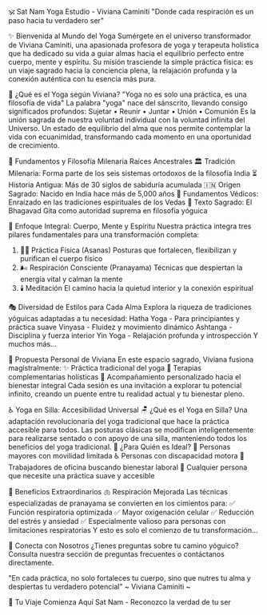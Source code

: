 🕉️ Sat Nam Yoga Estudio - Viviana Caminiti
"Donde cada respiración es un paso hacia tu verdadero ser"

✨ Bienvenida al Mundo del Yoga
Sumérgete en el universo transformador de Viviana Caminiti, una apasionada profesora de yoga y terapeuta holística que ha dedicado su vida a guiar almas hacia el equilibrio perfecto entre cuerpo, mente y espíritu.
Su misión trasciende la simple práctica física: es un viaje sagrado hacia la conciencia plena, la relajación profunda y la conexión auténtica con tu esencia más pura.

🌸 ¿Qué es el Yoga según Viviana?
"Yoga no es solo una práctica, es una filosofía de vida"
La palabra "yoga" nace del sánscrito, llevando consigo significados profundos:
Sujetar • Reunir • Juntar • Unión • Comunión
Es la unión sagrada de nuestra voluntad individual con la voluntad infinita del Universo. Un estado de equilibrio del alma que nos permite contemplar la vida con ecuanimidad, transformando cada momento en una oportunidad de crecimiento.

📿 Fundamentos y Filosofía Milenaria
Raíces Ancestrales
🏛️ Tradición Milenaria: Forma parte de los seis sistemas ortodoxos de la filosofía India
⏳ Historia Antigua: Más de 30 siglos de sabiduría acumulada
🇮🇳 Origen Sagrado: Nacido en India hace más de 5,000 años
📜 Fundamentos Védicos: Enraizado en las tradiciones espirituales de los Vedas
📖 Texto Sagrado: El Bhagavad Gita como autoridad suprema en filosofía yóguica

🔮 Enfoque Integral: Cuerpo, Mente y Espíritu
Nuestra práctica integra tres pilares fundamentales para una transformación completa:
1. 🧘‍♀️ Práctica Física (Asanas)
Posturas que fortalecen, flexibilizan y purifican el cuerpo físico
2. 🌬️ Respiración Consciente (Pranayama)
Técnicas que despiertan la energía vital y calman la mente
3. 🕯️ Meditación
El camino hacia la quietud interior y la conexión espiritual

🎭 Diversidad de Estilos para Cada Alma
Explora la riqueza de tradiciones yóguicas adaptadas a tu necesidad:
Hatha Yoga - Para principiantes y práctica suave
Vinyasa - Fluidez y movimiento dinámico
Ashtanga - Disciplina y fuerza interior
Yin Yoga - Relajación profunda y introspección
Y muchos más...

💫 Propuesta Personal de Viviana
En este espacio sagrado, Viviana fusiona magistralmente:
✨ Práctica tradicional del yoga
🌿 Terapias complementarias holísticas
🦋 Acompañamiento personalizado hacia el bienestar integral
Cada sesión es una invitación a explorar tu potencial infinito, creando un puente entre tu realidad actual y tu bienestar pleno.

♿ Yoga en Silla: Accesibilidad Universal
🪑 ¿Qué es el Yoga en Silla?
Una adaptación revolucionaria del yoga tradicional que hace la práctica accesible para todos. Las posturas clásicas se modifican inteligentemente para realizarse sentado o con apoyo de una silla, manteniendo todos los beneficios del yoga tradicional.
🌈 ¿Para Quién es Ideal?
👴 Personas mayores con movilidad limitada
♿ Personas con discapacidad motora
💼 Trabajadores de oficina buscando bienestar laboral
🤗 Cualquier persona que necesite una práctica suave y accesible

🌟 Beneficios Extraordinarios
🫁 Respiración Mejorada
Las técnicas especializadas de pranayama se convierten en los cimientos para:
✅ Función respiratoria optimizada
✅ Mayor oxigenación celular
✅ Reducción del estrés y ansiedad
✅ Especialmente valioso para personas con limitaciones respiratorias
Y esto es solo el comienzo de tu transformación...

🙏 Conecta con Nosotros
¿Tienes preguntas sobre tu camino yóguico? Consulta nuestra sección de preguntas frecuentes o contáctanos directamente.

"En cada práctica, no solo fortaleces tu cuerpo, sino que nutres tu alma y despiertas tu verdadero potencial"
~ Viviana Caminiti ~

💝 Tu Viaje Comienza Aquí
Sat Nam - Reconozco la verdad de tu ser
